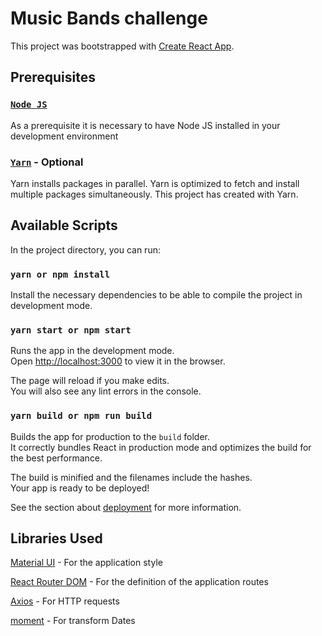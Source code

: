 # Music Bands challenge

This project was bootstrapped with [Create React App](https://github.com/facebook/create-react-app).

## Prerequisites

### [`Node JS`](https://nodejs.org/es/)

As a prerequisite it is necessary to have Node JS installed in your development environment

### [`Yarn`](https://yarnpkg.com/) - Optional

Yarn installs packages in parallel. Yarn is optimized to fetch and install multiple packages simultaneously. This project has created with Yarn.

## Available Scripts

In the project directory, you can run:

### `yarn or npm install`

Install the necessary dependencies to be able to compile the project in development mode.

### `yarn start or npm start`

Runs the app in the development mode.\
Open [http://localhost:3000](http://localhost:3000) to view it in the browser.

The page will reload if you make edits.\
You will also see any lint errors in the console.

### `yarn build or npm run build`

Builds the app for production to the `build` folder.\
It correctly bundles React in production mode and optimizes the build for the best performance.

The build is minified and the filenames include the hashes.\
Your app is ready to be deployed!

See the section about [deployment](https://facebook.github.io/create-react-app/docs/deployment) for more information.

## Libraries Used

[Material UI](https://mui.com/) - For the application style

[React Router DOM](https://reactrouter.com/) - For the definition of the application routes

[Axios](https://github.com/axios/axios) - For HTTP requests

[moment](https://momentjs.com/) - For transform Dates
